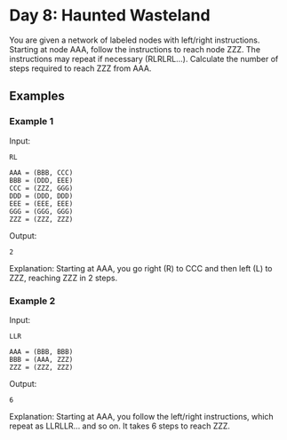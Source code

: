 # Day 8: Haunted Wasteland

You are given a network of labeled nodes with left/right instructions. Starting at node AAA, follow the instructions to reach node ZZZ. The instructions may repeat if necessary (RLRLRL...). Calculate the number of steps required to reach ZZZ from AAA.

## Examples

### Example 1

Input:
```
RL

AAA = (BBB, CCC)
BBB = (DDD, EEE)
CCC = (ZZZ, GGG)
DDD = (DDD, DDD)
EEE = (EEE, EEE)
GGG = (GGG, GGG)
ZZZ = (ZZZ, ZZZ)
```

Output:
```
2
```

Explanation:
Starting at AAA, you go right (R) to CCC and then left (L) to ZZZ, reaching ZZZ in 2 steps.

### Example 2

Input:
```
LLR

AAA = (BBB, BBB)
BBB = (AAA, ZZZ)
ZZZ = (ZZZ, ZZZ)
```

Output:
```
6
```

Explanation:
Starting at AAA, you follow the left/right instructions, which repeat as LLRLLR... and so on. It takes 6 steps to reach ZZZ.